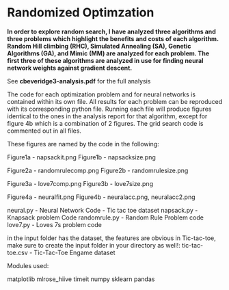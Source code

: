 # Randomized Optimzation

**In order to explore random search, I have analyzed three algorithms and three problems which highlight the benefits and costs of each algorithm. Random Hill climbing (RHC), Simulated Annealing (SA), Genetic 
Algorithms (GA), and Mimic (MM) are analyzed for each problem. The first three of these algorithms are analyzed in use for finding neural network weights against gradient descent.**

See **cbeveridge3-analysis.pdf** for the full analysis


The code for each optimization problem and for neural networks is contained within its own file. All results for each problem can be 
reproduced with its corresponding python file. Running each file will produce figures identical to the ones in the analysis report for that algorithm, except for figure 4b which is
a combination of 2 figures. The grid search code is commented out in all files.

These figures are named by the code in the following:  

Figure1a - napsackit.png
Figure1b - napsacksize.png

Figure2a - randomrulecomp.png
Figure2b - randomrulesize.png

Figure3a - love7comp.png
Figure3b - love7size.png

Figure4a - neuralfit.png
Figure4b - neuralacc.png, neuralacc2.png

neural.py - Neural Network Code - Tic tac toe dataset
napsack.py - Knapsack problem Code
randomrule.py - Random Rule Problem code
love7.py - Loves 7s problem code


in the input folder has the dataset, the features are obvious in Tic-tac-toe, make sure to create the input folder in your directory as well!:
tic-tac-toe.csv - Tic-Tac-Toe Engame dataset

Modules used:

matplotlib
mlrose_hiive
timeit
numpy
sklearn
pandas
